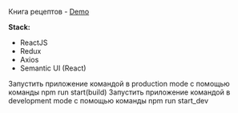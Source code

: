 Книга рецептов - [Demo](https://react-recipes-foxy.herokuapp.com/)

**Stack:**

* ReactJS
* Redux
* Axios
* Semantic UI (React)

Запустить приложение командой в production mode с помощью команды npm run start(build)
Запустить приложение командой в development mode с помощью команды npm run start_dev
